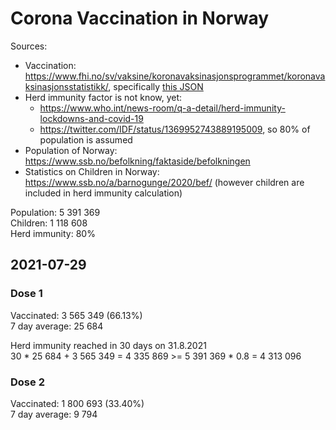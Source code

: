 # Corona Vaccination in Norway

Sources:

- Vaccination: <https://www.fhi.no/sv/vaksine/koronavaksinasjonsprogrammet/koronavaksinasjonsstatistikk/>, specifically [this JSON](https://www.fhi.no/api/chartdata/api/99119)
- Herd immunity factor is not know, yet:
  - <https://www.who.int/news-room/q-a-detail/herd-immunity-lockdowns-and-covid-19>
  - <https://twitter.com/IDF/status/1369952743889195009>, so 80% of population is assumed
- Population of Norway: <https://www.ssb.no/befolkning/faktaside/befolkningen>
- Statistics on Children in Norway: https://www.ssb.no/a/barnogunge/2020/bef/ (however children are included in herd immunity calculation)

Population: 5 391 369  
Children: 1 118 608  
Herd immunity: 80%  

## 2021-07-29

### Dose 1

Vaccinated: 3 565 349 (66.13%)  
7 day average: 25 684

Herd immunity reached in 30 days on 31.8.2021  
30 * 25 684 + 3 565 349 = 4 335 869 >= 5 391 369 * 0.8 = 4 313 096

### Dose 2

Vaccinated: 1 800 693 (33.40%)  
7 day average: 9 794

